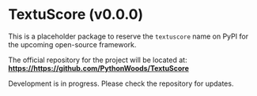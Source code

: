 # TextuScore (v0.0.0)

This is a placeholder package to reserve the `textuscore` name on PyPI for the upcoming open-source framework.

The official repository for the project will be located at:
**<https://https://github.com/PythonWoods/TextuScore>**

Development is in progress. Please check the repository for updates.
